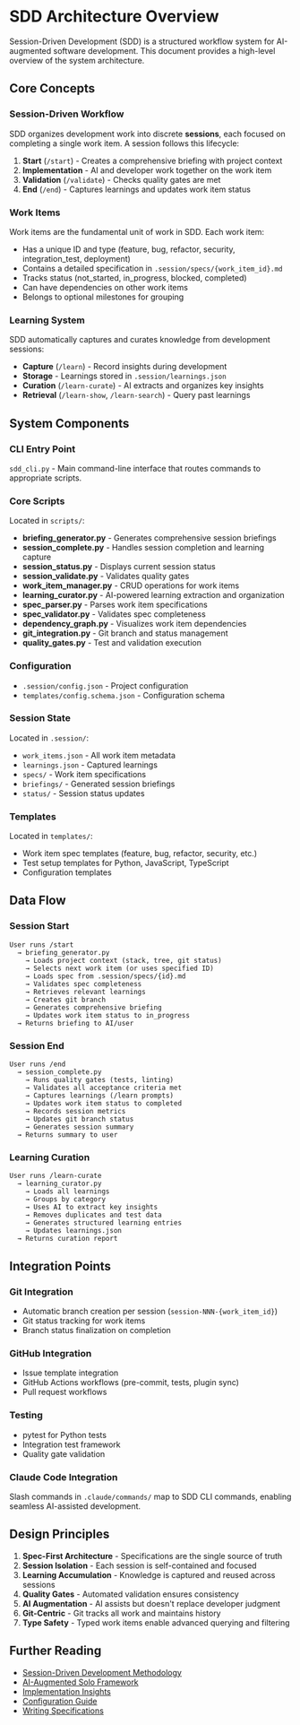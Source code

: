 # SDD Architecture Overview

Session-Driven Development (SDD) is a structured workflow system for AI-augmented software development. This document provides a high-level overview of the system architecture.

## Core Concepts

### Session-Driven Workflow

SDD organizes development work into discrete **sessions**, each focused on completing a single work item. A session follows this lifecycle:

1. **Start** (`/start`) - Creates a comprehensive briefing with project context
2. **Implementation** - AI and developer work together on the work item
3. **Validation** (`/validate`) - Checks quality gates are met
4. **End** (`/end`) - Captures learnings and updates work item status

### Work Items

Work items are the fundamental unit of work in SDD. Each work item:

- Has a unique ID and type (feature, bug, refactor, security, integration_test, deployment)
- Contains a detailed specification in `.session/specs/{work_item_id}.md`
- Tracks status (not_started, in_progress, blocked, completed)
- Can have dependencies on other work items
- Belongs to optional milestones for grouping

### Learning System

SDD automatically captures and curates knowledge from development sessions:

- **Capture** (`/learn`) - Record insights during development
- **Storage** - Learnings stored in `.session/learnings.json`
- **Curation** (`/learn-curate`) - AI extracts and organizes key insights
- **Retrieval** (`/learn-show`, `/learn-search`) - Query past learnings

## System Components

### CLI Entry Point

`sdd_cli.py` - Main command-line interface that routes commands to appropriate scripts.

### Core Scripts

Located in `scripts/`:

- **briefing_generator.py** - Generates comprehensive session briefings
- **session_complete.py** - Handles session completion and learning capture
- **session_status.py** - Displays current session status
- **session_validate.py** - Validates quality gates
- **work_item_manager.py** - CRUD operations for work items
- **learning_curator.py** - AI-powered learning extraction and organization
- **spec_parser.py** - Parses work item specifications
- **spec_validator.py** - Validates spec completeness
- **dependency_graph.py** - Visualizes work item dependencies
- **git_integration.py** - Git branch and status management
- **quality_gates.py** - Test and validation execution

### Configuration

- `.session/config.json` - Project configuration
- `templates/config.schema.json` - Configuration schema

### Session State

Located in `.session/`:

- `work_items.json` - All work item metadata
- `learnings.json` - Captured learnings
- `specs/` - Work item specifications
- `briefings/` - Generated session briefings
- `status/` - Session status updates

### Templates

Located in `templates/`:

- Work item spec templates (feature, bug, refactor, security, etc.)
- Test setup templates for Python, JavaScript, TypeScript
- Configuration templates

## Data Flow

### Session Start

```
User runs /start
  → briefing_generator.py
    → Loads project context (stack, tree, git status)
    → Selects next work item (or uses specified ID)
    → Loads spec from .session/specs/{id}.md
    → Validates spec completeness
    → Retrieves relevant learnings
    → Creates git branch
    → Generates comprehensive briefing
    → Updates work item status to in_progress
  → Returns briefing to AI/user
```

### Session End

```
User runs /end
  → session_complete.py
    → Runs quality gates (tests, linting)
    → Validates all acceptance criteria met
    → Captures learnings (/learn prompts)
    → Updates work item status to completed
    → Records session metrics
    → Updates git branch status
    → Generates session summary
  → Returns summary to user
```

### Learning Curation

```
User runs /learn-curate
  → learning_curator.py
    → Loads all learnings
    → Groups by category
    → Uses AI to extract key insights
    → Removes duplicates and test data
    → Generates structured learning entries
    → Updates learnings.json
  → Returns curation report
```

## Integration Points

### Git Integration

- Automatic branch creation per session (`session-NNN-{work_item_id}`)
- Git status tracking for work items
- Branch status finalization on completion

### GitHub Integration

- Issue template integration
- GitHub Actions workflows (pre-commit, tests, plugin sync)
- Pull request workflows

### Testing

- pytest for Python tests
- Integration test framework
- Quality gate validation

### Claude Code Integration

Slash commands in `.claude/commands/` map to SDD CLI commands, enabling seamless AI-assisted development.

## Design Principles

1. **Spec-First Architecture** - Specifications are the single source of truth
2. **Session Isolation** - Each session is self-contained and focused
3. **Learning Accumulation** - Knowledge is captured and reused across sessions
4. **Quality Gates** - Automated validation ensures consistency
5. **AI Augmentation** - AI assists but doesn't replace developer judgment
6. **Git-Centric** - Git tracks all work and maintains history
7. **Type Safety** - Typed work items enable advanced querying and filtering

## Further Reading

- [Session-Driven Development Methodology](architecture/session-driven-development.md)
- [AI-Augmented Solo Framework](architecture/ai-augmented-solo-framework.md)
- [Implementation Insights](architecture/implementation-insights.md)
- [Configuration Guide](guides/configuration.md)
- [Writing Specifications](guides/writing-specs.md)
